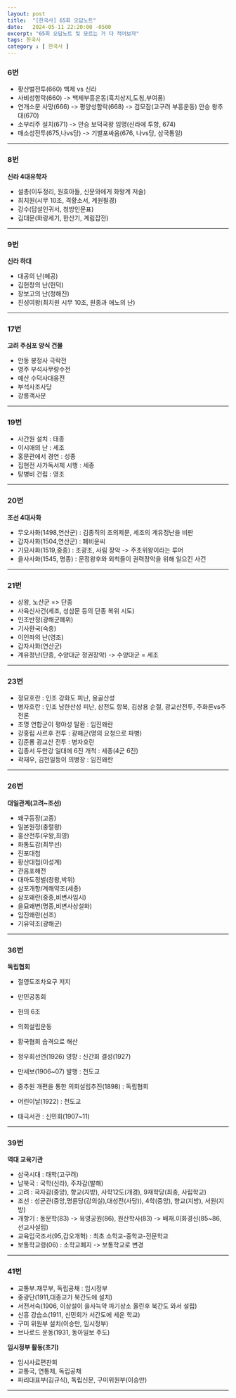 ```yaml
---
layout: post
title:  "[한국사] 65회 오답노트"
date:   2024-05-11 22:20:00 -0500
excerpt: "65회 오답노트 및 모르는 거 다 적어보자"
tags: 한국사
category : [ 한국사 ]
---
```



### 6번

+ 황산벌전투(660) 백제 vs 신라
+ 사비성함락(660) -> 백제부흥운동(흑치상지,도침,부여풍)
+ 연개소문 사망(666) -> 평양성함락(668) -> 검모잠(고구려 부흥운동) 안승 왕추대(670)
+ 소부리주 설치(671) -> 안승 보덕국왕 임명(신라에 투항, 674)
+ 매소성전투(675,나vs당) -> 기벌포싸움(676, 나vs당, 삼국통일)

---

### 8번

**신라 4대유학자**  
+ 설총(이두정리, 원효아들, 신문와에게 화왕계 저술)
+ 최치원(시무 10조, 격황소서, 계원필경)
+ 강수(답설인귀서, 청방인문표)
+ 김대문(화랑세기, 한산기, 계림잡전)

---

### 9번

**신라 하대**  
+ 대공의 난(혜공)
+ 김헌창의 난(헌덕)
+ 장보고의 난(청해진)
+ 진성여왕(최치원 시무 10조, 원종과 애노의 난)

---

### 17번

**고려 주심포 양식 건물**  
+ 안동 봉정사 극락전
+ 영주 부석사무량수전
+ 예산 수덕사대웅전
+ 부석사조사당
+ 강릉객사문

---

### 19번

+ 사간원 설치 : 태종
+ 이시애의 난 : 세조
+ 홍문관에서 경연 : 성종
+ 집현전 사가독서제 시행 : 세종
+ 탕병비 건립 : 영조

---

### 20번

**조선 4대사화**  
+ 무오사화(1498,연산군) :  김종직의 조의제문, 세조의 계유정난을 비판
+ 갑자사화(1504,연산군) : 폐비윤씨
+ 기묘사화(1519,중종) : 조광조, 사림 장악 -> 주초위왕이라는 루머
+ 을사사화(1545, 명종) : 문정왕후와 외척들이 권력장악을 위해 일으킨 사건

---

### 21번

+ 상왕, 노산군 => 단종
+ 사육신사건(세조, 성삼문 등의 단종 복위 시도)
+ 인조반정(광해군폐위)
+ 기사환국(숙종)
+ 이인좌의 난(영조)
+ 갑자사화(연산군)
+ 계유정난(단종, 수양대군 정권장악) -> 수양대군 = 세조

---


### 23번

+ 정묘호란 : 인조 강화도 피난, 용골산성
+ 병자호란 : 인조 남한산성 피난, 삼전도 항복, 김상용 순절, 광교산전투, 주화론vs주전론
+ 조명 연합군이 평야성 탈환 : 임진왜란
+ 강홍립 사르후 전투 : 광해군(명의 요청으로 파병)
+ 김준룡 광교산 전투 : 병자호란
+ 김종서 두만강 일대에 6진 개척 : 세종(4군 6진)
+ 곽재우, 김천일등이 의병장 : 임진왜란

---


### 26번

**대일관계(고려~조선)**  
+ 왜구등장(고종)
+ 일본원정(충렬왕)
+ 홍산전투(우왕,최영)
+ 화통도감(최무선)
+ 진포대첩
+ 황산대첩(이성계)
+ 관음포해전
+ 대마도정벌(창왕,박위)
+ 삼포개항/계해약조(세종)
+ 삼포왜란(중종,비변사임시)
+ 을묘왜변(명종,비변사상설화)
+ 임진왜란(선조)
+ 기유약조(광해군)

---

### 36번

**독립협회**  
+ 절영도조차요구 저지
+ 만민공동회
+ 헌의 6조
+ 의회설립운동
+ 황국협회 습격으로 해산


+ 정우회선언(1926) 영향 : 신간회 결성(1927)
+ 만세보(1906~07) 발행 : 천도교
+ 중추원 개편을 통한 의회설립추진(1898) : 독립협회
+ 어린이날(1922) : 천도교
+ 태극서관 : 신민회(1907~11)  

---

### 39번

**역대 교육기관**  
+ 삼국시대 : 태학(고구려)
+ 남북국 : 국학(신라), 주자감(발해)
+ 고려 : 국자감(중앙), 향교(지방), 사학12도(개경), 9재학당(최충, 사립학교)
+ 조선 : 성균관(중앙,명륜당(강의실),대성전(사당)), 4학(중앙), 향교(지방), 서원(지방)
+ 개항기 : 동문학(83) -> 육영공원(86), 원산학사(83) -> 배재.이화경신(85~86, 선교사설립)
+ 교육입국조서(95,갑오개혁) : 최초 소학교-중학교-전문학교
+ 보통학교령(06) : 소학교폐지 -> 보통학교로 변경

---

### 41번

+ 교통부.재무부, 독립공채 : 임시정부
+ 중광단(1911,대종교가 북간도에 설치)
+ 서전서숙(1906, 이상설이 을사늑약 파기상소 올린후 북간도 와서 설립)
+ 신흥 강습소(1911, 신민회가 서간도에 세운 학교)
+ 구미 위원부 설치(이승만, 임시정부)
+ 브나로드 운동(1931, 동아일보 주도)

**임시정부 활동(초기)**
+ 임시사료편찬회
+ 교통국, 연통제, 독립공채
+ 파리대표부(김규식), 독립신문, 구미위원부(이승만)

---


